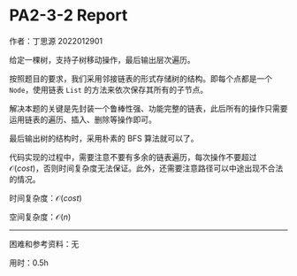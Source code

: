 # PA2-3-2 Report

作者：丁思源 2022012901

给定一棵树，支持子树移动操作，最后输出层次遍历。

按照题目的要求，我们采用邻接链表的形式存储树的结构。即每个点都是一个 `Node`，使用链表 `List` 的方法来依次保存其所有的子节点。

解决本题的关键是先封装一个鲁棒性强、功能完整的链表，此后所有的操作只需要运用链表的遍历、插入、删除等操作即可。

最后输出树的结构时，采用朴素的 BFS 算法就可以了。

代码实现的过程中，需要注意不要有多余的链表遍历，每次操作不要超过 $\mathcal O(cost)$，否则时间复杂度无法保证。此外，还需要注意路径可以中途出现不合法的情况。

时间复杂度：$\mathcal O(cost)$

空间复杂度：$\mathcal O(n)$

---

困难和参考资料：无

用时：0.5h

